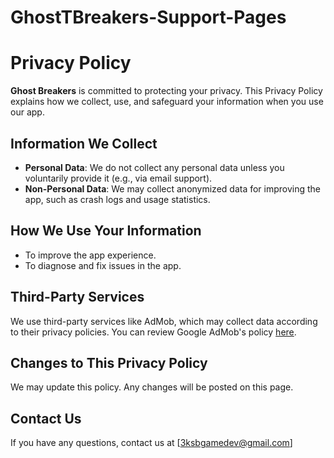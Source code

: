 # GhostTBreakers-Support-Pages
# Privacy Policy

**Ghost Breakers** is committed to protecting your privacy. This Privacy Policy explains how we collect, use, and safeguard your information when you use our app.

## Information We Collect
- **Personal Data**: We do not collect any personal data unless you voluntarily provide it (e.g., via email support).
- **Non-Personal Data**: We may collect anonymized data for improving the app, such as crash logs and usage statistics.

## How We Use Your Information
- To improve the app experience.
- To diagnose and fix issues in the app.

## Third-Party Services
We use third-party services like AdMob, which may collect data according to their privacy policies. You can review Google AdMob's policy [here](https://www.google.com/policies/privacy/).

## Changes to This Privacy Policy
We may update this policy. Any changes will be posted on this page.

## Contact Us
If you have any questions, contact us at [3ksbgamedev@gmail.com]
